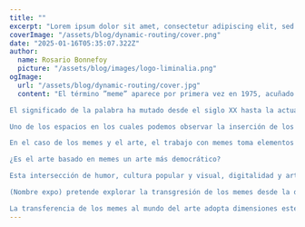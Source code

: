 ```yaml
---
title: ""
excerpt: "Lorem ipsum dolor sit amet, consectetur adipiscing elit, sed do eiusmod tempor incididunt ut labore et dolore magna aliqua. Praesent elementum facilisis leo vel fringilla est ullamcorper eget. At imperdiet dui accumsan sit amet nulla facilities morbi tempus."
coverImage: "/assets/blog/dynamic-routing/cover.png"
date: "2025-01-16T05:35:07.322Z"
author:
  name: Rosario Bonnefoy
  picture: "/assets/blog/images/logo-liminalia.png"
ogImage:
  url: "/assets/blog/dynamic-routing/cover.jpg"
  content: "El término ”meme” aparece por primera vez en 1975, acuñado por el biólogo Richard Dawkins en su libro El gen egoísta. Dawkins utiliza la palabra para describir la transmisión de una unidad de cultura entre individuos, situando al meme como un análogo al gen en términos de transmisión de información cultural; la replicación también ocurre en la cultura, con una idea (meme) propagándose de la mente de un humano a otro. Si bien probablemente Dawkins no contempló el alcance que tendría este concepto (ni tampoco alcanzó a conocer que significa*inserte meme*), el impacto de los memes en la sociedad actual es inconmensurable, inmiscuyéndose  en lo político, lo social, e inclusive en lo artístico.

El significado de la palabra ha mutado desde el siglo XX hasta la actualidad; hoy por hoy entendemos como meme una imagen o video de índole humorística que se difunde de forma viral a través de internet. A lo largo de las últimas dos décadas hemos presenciado la constante evolución y complejización de los memes, mutando de la mera utilización de una plantilla imagen/texto hasta llegar a creaciones repletas de lore y subtexto tales como los meta-memes, anti-memes y post-memes. Gafvelin (2021) postula que estas incesantes iteraciones son un reflejo del capitalismo tardío, encontrando los memes sujetos a la misma aceleración brutal que el capitalismo ejerce sobre todo lo que se considere un producto. Productos o no, los memes siguen gestándose y mutando a un ritmo vertiginoso, lo que despierta interrogantes acerca de su posicionamiento en nuevos espacios en un futuro no lejano, y los espacios en los cuales están penetrando en el presente. De la misma forma, hemos presenciado cómo los memes han transicionado de ser piezas meramente cómicas a vehículos de crítica e identificación social. Los memes han llegado a posicionarse como elementos identitarios y fundamentales en la vida cotidiana de las generaciones que  habitan el internet.  

Uno de los espacios en los cuales podemos observar la inserción de los memes, es el mundo del arte, y más allá de una mera inserción, existe un sincretismo entre ambas esferas. Si bien arte y humor no son conceptos ajenos el uno del otro, siendo el dadaísmo uno de los antecedentes más importantes de este vínculo; movimiento caracterizado por la oposición a la razón, resultando en obras irónicas e irreverentes. 

En el caso de los memes y el arte, el trabajo con memes toma elementos de humor gestados en  internet y pasan a convertirse en obras, un humor que ha construido la identidad de la generación Z y millennial crónicamente online1, y que a la vez genera infinitas interrogantes.

¿Es el arte basado en memes un arte más democrático?

Esta intersección de humor, cultura popular y visual, digitalidad y arte, propiciada por la accesibilidad e inmediatez de la cultura memística, abre una puerta a una nueva corriente artística, donde los memes toman un rol protagónico en la obra.  La historiadora Valentina Tanni establece en su libro Memestética (2023) que “toda la historia del arte es objeto de una continua acción de apropiación y reinterpretación”. En la corriente previamente descrita, podemos observar cómo la apropiación y reinterpretación de memes es plasmada en diversos medios, tanto digitales como físicos.

(Nombre expo) pretende explorar la transgresión de los memes desde la digitalidad al mundo físico, a lo tangible; el cómo una imagen gestada en cualquier lugar del mundo y difundida de forma virulenta a través de internet, logra ser plasmada por artistas chilenos en distintos medios físicos. 

La transferencia de los memes al mundo del arte adopta dimensiones estéticas que cambian y mutan, seguiendo la incesante producción de memes en internet. De la misma forma, hemos presenciado cómo los memes han transicionado de ser piezas meramente cómicas a vehículos de crítica e identificación social. Los memes han llegado a posicionarse como elementos identitarios y fundamentales en la vida cotidiana de varias generaciones que tienen habitan el internet día a día."
---
```




